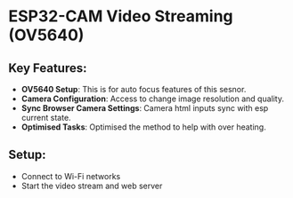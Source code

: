 # ESP32-CAM Video Streaming (OV5640)

## Key Features:
- **OV5640 Setup**: This is for auto focus features of this sesnor. 
- **Camera Configuration**: Access to change image resolution and quality.
- **Sync Browser Camera Settings**: Camera html inputs sync with esp current state.
- **Optimised Tasks**: Optimised the method to help with over heating.

## Setup:
- Connect to Wi-Fi networks
- Start the video stream and web server
